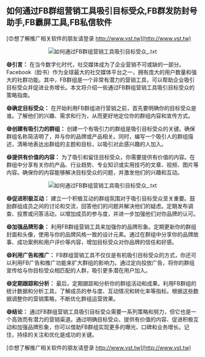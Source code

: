 ## **如何通过FB群组营销工具吸引目标受众,FB群发防封号助手,FB霸屏工具,FB私信软件**

[😍想了解推广相关软件的朋友请登录 http://www.vst.tw](http://www.vst.tw)

 <center><img src="https://vst.tw/MP4/tuiguang/png/8.png" alt="如何通过FB群组营销工具吸引目标受众_.txt"></center>

**😄引言：**
在当今数字化时代，社交媒体成为了企业营销不可或缺的一部分。Facebook（脸书）作为全球最大的社交媒体平台之一，拥有庞大的用户数量和强大的社群功能。其中，FB群组是一个非常有潜力的营销工具，可以帮助企业吸引目标受众并促进业务增长。本文将介绍一些通过FB群组营销工具吸引目标受众的策略指南。

**😄确定目标受众：**
在开始利用FB群组进行营销之前，首先要明确你的目标受众是谁。了解他们的兴趣、需求和行为，从而更好地定位你的群组内容和宣传方式。

**😄创建有吸引力的群组：**
创建一个有吸引力的群组是吸引目标受众的关键。确保群组名称简洁明了，并与你的品牌或产品相关。同时，编写一个吸引人的群组描述，清晰地表达出群组的主题和目标，以吸引对此感兴趣的人加入。

**😄提供有价值的内容：**
为了吸引和留住目标受众，你需要提供有价值的内容。在群组中分享有关你的产品、行业趋势、专业知识或实用技巧的文章、视频、图片等内容。确保你的内容能够解决目标受众的问题，并激发他们的兴趣和互动。

 <center><img src="https://vst.tw/MP4/tuiguang/png/5.png" alt="如何通过FB群组营销工具吸引目标受众_.txt"></center>

**😄促进积极互动：**
建立一个积极互动的群组氛围对于吸引目标受众至关重要。鼓励群组成员之间的讨论和交流，回答他们的问题并解决他们的疑虑。定期发布调查、投票或问答活动，以增加成员的参与度，并进一步加强他们对你品牌的认可。

**😄加强品牌形象：**
利用FB群组营销工具来加强你的品牌形象。定期更新你的群组封面和头像，使用与你的品牌风格一致的设计元素。通过在群组中分享你的品牌故事、成功案例和用户评价等内容，增加目标受众对你品牌的信任和好感。

**😄利用广告和推广：**
FB群组营销工具不仅仅是有机吸引目标受众的方式，你还可以利用FB广告和推广功能来扩大群组的影响力。通过定向投放广告，将你的群组宣传给与你目标受众相匹配的人群，吸引更多潜在用户加入。

**😄定期跟踪和分析：**
最后，定期跟踪和分析你的群组活动和成果。利用FB群组的统计数据和分析工具，了解成员的参与度、互动情况和转化率等指标。根据这些数据调整你的营销策略，不断优化群组运营效果。

**😄结论：**
通过FB群组营销工具吸引目标受众需要一系列策略和努力，但它也是一个高效而有潜力的营销渠道。通过明确目标受众、提供有价值的内容、促进积极互动和加强品牌形象，你可以借助FB群组实现更多的曝光、口碑和业务增长。记住，持续的关注和优化是成功的关键。

[😍想了解推广相关软件的朋友请登录 http://www.vst.tw](http://www.vst.tw)



